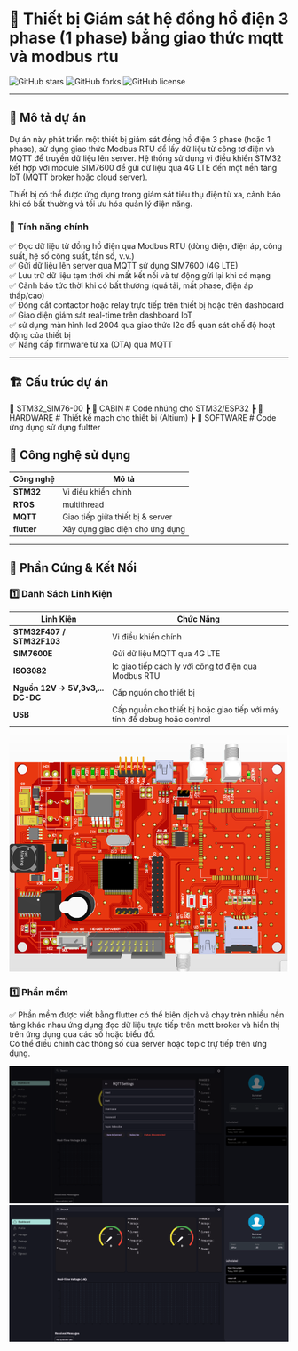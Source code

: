 # 🚀 Thiết bị Giám sát hệ đồng hồ điện 3 phase (1 phase) bẳng giao thức mqtt và modbus rtu


![GitHub stars](https://img.shields.io/github/stars/yourusername/projectname?style=flat-square)
![GitHub forks](https://img.shields.io/github/forks/yourusername/projectname?style=flat-square)
![GitHub license](https://img.shields.io/github/license/yourusername/projectname?style=flat-square)

---

## 📖 Mô tả dự án
Dự án này phát triển một thiết bị giám sát đồng hồ điện 3 phase (hoặc 1 phase), sử dụng giao thức Modbus RTU để lấy dữ liệu từ công tơ điện và MQTT để truyền dữ liệu lên server. Hệ thống sử dụng vi điều khiển STM32 kết hợp với module SIM7600 để gửi dữ liệu qua 4G LTE đến một nền tảng IoT (MQTT broker hoặc cloud server).

Thiết bị có thể được ứng dụng trong giám sát tiêu thụ điện từ xa, cảnh báo khi có bất thường và tối ưu hóa quản lý điện năng.

### 🎯 **Tính năng chính**
✅ Đọc dữ liệu từ đồng hồ điện qua Modbus RTU (dòng điện, điện áp, công suất, hệ số công suất, tần số, v.v.)   
✅ Gửi dữ liệu lên server qua MQTT sử dụng SIM7600 (4G LTE)   
✅ Lưu trữ dữ liệu tạm thời khi mất kết nối và tự động gửi lại khi có mạng   
✅ Cảnh báo tức thời khi có bất thường (quá tải, mất phase, điện áp thấp/cao)   
✅ Đóng cắt contactor hoặc relay trực tiếp trên thiết bị hoặc trên dashboard   
✅ Giao diện giám sát real-time trên dashboard IoT   
✅ sử dụng màn hình lcd 2004 qua giao thức I2c để quan sát chế độ hoạt động của thiết bị   
✅ Nâng cấp firmware từ xa (OTA) qua MQTT   

---
## 🏗 Cấu trúc dự án
📂 STM32_SIM76-00 ┣ 📂 CABIN # Code nhúng cho STM32/ESP32 ┣ 📂 HARDWARE # Thiết kế mạch cho thiết bị (Altium) ┣ 📂 SOFTWARE # Code ứng dụng sử dụng fultter 
## 🔧 Công nghệ sử dụng
| Công nghệ  | Mô tả |
|------------|----------------------------|
| **STM32**  | Vi điều khiển chính |
| **RTOS**  | multithread  |
| **MQTT**  | Giao tiếp giữa thiết bị & server |
| **flutter**  | Xây dựng giao diện cho ứng dụng |  

---
## 🔧 Phần Cứng & Kết Nối

### 1️⃣ **Danh Sách Linh Kiện**
| **Linh Kiện** | **Chức Năng** |
|--------------|--------------|
| **STM32F407 / STM32F103** | Vi điều khiển chính |
| **SIM7600E** | Gửi dữ liệu MQTT qua 4G LTE |
| **ISO3082** | Ic giao tiếp cách ly với công tơ điện qua Modbus RTU |
| **Nguồn 12V -> 5V,3v3,... DC-DC** | Cấp nguồn cho thiết bị |
| **USB** | Cấp nguồn cho thiết bị hoặc giao tiếp với máy tính để debug hoặc control |  

![Hệ thống phần cứng](HARDWARE/hardware.png)

### 1️⃣ **Phần mềm**
✅ Phần mềm được viết bằng flutter có thể biên dịch và chạy trên nhiều nền tảng khác nhau ứng dụng đọc dữ liệu trực tiếp trên mqtt broker và hiển thị trên ứng dụng qua các số hoặc biểu đồ.  
Có thể điều chỉnh các thông số của server hoặc topic trự tiếp trên ứng dụng.  

![Phần mềm hệ thống](SOFTWARE/SW1.png)
![Phần mềm hệ thống](SOFTWARE/SW2.png)
